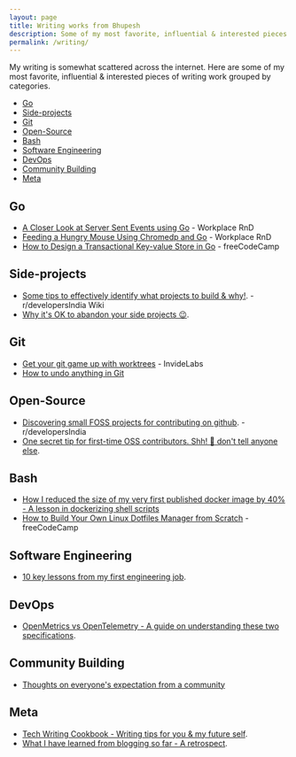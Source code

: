 ```yaml
---
layout: page
title: Writing works from Bhupesh
description: Some of my most favorite, influential & interested pieces of writing across the internet.
permalink: /writing/
---
```


My writing is somewhat scattered across the internet. Here are some of my most favorite, influential & interested pieces of writing work grouped by categories.

- [Go](#go)
- [Side-projects](#side-projects)
- [Git](#git)
- [Open-Source](#open-source)
- [Bash](#bash)
- [Software Engineering](#software-engineering)
- [DevOps](#devops)
- [Community Building](#community-building)
- [Meta](#meta)

## Go

- [A Closer Look at Server Sent Events using Go](https://www.pacenthink.io/post/a-closer-look-at-server-sent-events/) - Workplace RnD
- [Feeding a Hungry Mouse Using Chromedp and Go](https://www.pacenthink.io/post/feeding-a-hungry-mouse-using-chromedp-and-golang/) - Workplace RnD
- [How to Design a Transactional Key-value Store in Go](https://www.freecodecamp.org/news/design-a-key-value-store-in-go/) - freeCodeCamp

## Side-projects

- [Some tips to effectively identify what projects to build & why!](https://www.reddit.com/r/developersIndia/comments/1dv1m9w/some_tips_to_effectively_identify_what_projects/). - r/developersIndia Wiki
- [Why it's OK to abandon your side projects 😉](https://buttondown.com/bhupesh/archive/why-its-ok-to-abandon-your-side-projects/).

## Git

- [Get your git game up with worktrees](https://blog.invidelabs.com/git-worktree-to-make-daily-git-workflow-better/) - InvideLabs
- [How to undo anything in Git](https://til.bhupesh.me/git/how-to-undo-anything-in-git)

## Open-Source

- [Discovering small FOSS projects for contributing on github](https://wiki.developersindia.in/faqs/finding-small-foss-projects-on-github). - r/developersIndia
- [One secret tip for first-time OSS contributors. Shh! 🤫 don't tell anyone else](https://buttondown.com/bhupesh/archive/one-secret-tip-for-first-time-oss-contributors/).

## Bash

- [How I reduced the size of my very first published docker image by 40% - A lesson in dockerizing shell scripts](https://bhupesh.me/publishing-my-first-ever-dockerfile-optimization-ugit/)
- [How to Build Your Own Linux Dotfiles Manager from Scratch](https://www.freecodecamp.org/news/build-your-own-dotfiles-manager-from-scratch/) - freeCodeCamp

## Software Engineering

- [10 key lessons from my first engineering job](https://buttondown.com/bhupesh/archive/10-key-lessons-from-my-first-engineering-job/).

## DevOps

- [OpenMetrics vs OpenTelemetry - A guide on understanding these two specifications](https://signoz.io/blog/openmetrics-vs-opentelemetry/).

## Community Building

- [Thoughts on everyone's expectation from a community](https://x.com/bhupeshimself/status/1799132946479325334)

## Meta

- [Tech Writing Cookbook - Writing tips for you & my future self](https://til.bhupesh.me/meta/tech-writing-cookbook).
- [What I have learned from blogging so far - A retrospect](https://bhupesh.me/what-i-have-learned-from-blogging-so-far-retrospect/).
